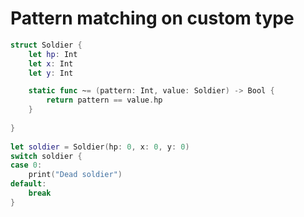 # Pattern matching on custom type

```swift
struct Soldier {	
	let hp: Int
	let x: Int
	let y: Int

	static func ~= (pattern: Int, value: Soldier) -> Bool {
		return pattern == value.hp
	}
	
}
	
let soldier = Soldier(hp: 0, x: 0, y: 0)
switch soldier {
case 0: 
	print("Dead soldier")
default:
	break
}
```